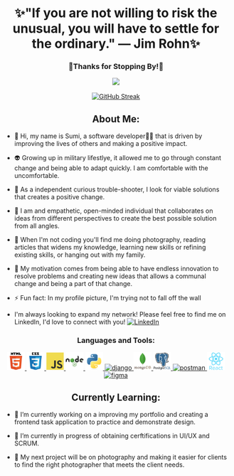 <!--
Here are some ideas to get you started:
- 🔭 I’m currently working on ...
- 🌱 I’m currently learning ...
- 👯 I’m looking to collaborate on ...
- 🤔 I’m looking for help with ...
- 💬 Ask me about ...
- 📫 How to reach me: ...
- 😄 Pronouns: ...
- ⚡ Fun fact: ...
-->

<div align="center">

<h1>✨"If you are not willing to risk the unusual, you will have to settle for the ordinary." — Jim Rohn✨</h1>

<h3>🌺Thanks for Stopping By!🌺</h3>

<img width=150 src="https://pic.funnygifsbox.com/uploads/2019/12/funnygifsbox.com-2019-12-11-06-56-02-73.gif)https://tenor.com/view/kiss-panda-gif-13148182" />

</div>


<div align="center">
  
[![GitHub Streak](https://streak-stats.demolab.com?user=sumurillo&theme=shadow-purple&hide_border=true&border_radius=1&date_format=M%20j%5B%2C%20Y%5D&card_width=500)](https://git.io/streak-stats)

</div>

<h2 align="center">About Me:</h2>

- 🦋 Hi, my name is Sumi, a software developer👩‍💻 that is driven by improving the lives of others and making a positive impact.

- 👽 Growing up in military lifestlye, it allowed me to go through constant change and being able to adapt quickly. I am comfortable with the uncomfortable.

- 🧐 As a independent curious trouble-shooter, I look for viable solutions that creates a positive change.

- 🤝 I am and empathetic, open-minded individual that collaborates on ideas from different perspectives to create the best possible solution from all angles.

- 📸 When I'm not coding you'll find me doing photography, reading articles that widens my knowledge, learning new skills or refining existing skills, or hanging out with my family.

- 🔋 My motivation comes from being able to have endless innovation to resolve problems and creating new ideas that allows a communal change and being a part of that change. 

- ⚡ Fun fact: In my profile picture, I'm trying not to fall off the wall

- I'm always looking to expand my network! Please feel free to find me on LinkedIn, I'd love to connect with you! <a href="https://www.linkedin.com/in/sumurillo/"> ![LinkedIn](https://img.shields.io/badge/linkedin-%230077B5.svg?style=for-the-badge&logo=linkedin&logoColor=white) </a> 

<h3 align="center">Languages and Tools:</h3>
<p align="center"><a href="https://www.w3.org/html/" target="_blank" rel="noreferrer"> <img src="https://raw.githubusercontent.com/devicons/devicon/master/icons/html5/html5-original-wordmark.svg" alt="html5" width="40" height="40"/> </a> <a href="https://www.w3schools.com/css/" target="_blank" rel="noreferrer"> <img src="https://raw.githubusercontent.com/devicons/devicon/master/icons/css3/css3-original-wordmark.svg" alt="css3" width="40" height="40"/> </a> <a href="https://developer.mozilla.org/en-US/docs/Web/JavaScript" target="_blank" rel="noreferrer"> <img src="https://raw.githubusercontent.com/devicons/devicon/master/icons/javascript/javascript-original.svg" alt="javascript" width="40" height="40"/> </a>
<a href="https://nodejs.org" target="_blank" rel="noreferrer"> <img src="https://raw.githubusercontent.com/devicons/devicon/master/icons/nodejs/nodejs-original-wordmark.svg" alt="nodejs" width="40" height="40"/> </a><a href="https://www.python.org" target="_blank" rel="noreferrer"> <img src="https://raw.githubusercontent.com/devicons/devicon/master/icons/python/python-original.svg" alt="python" width="40" height="40"/> </a><a href="https://www.djangoproject.com/" target="_blank" rel="noreferrer"> <img src="https://cdn.worldvectorlogo.com/logos/django.svg" alt="django" width="40" height="40"/> </a> <a href="https://www.mongodb.com/" target="_blank" rel="noreferrer"> <img src="https://raw.githubusercontent.com/devicons/devicon/master/icons/mongodb/mongodb-original-wordmark.svg" alt="mongodb" width="40" height="40"/> </a> <a href="https://www.postgresql.org" target="_blank" rel="noreferrer"> <img src="https://raw.githubusercontent.com/devicons/devicon/master/icons/postgresql/postgresql-original-wordmark.svg" alt="postgresql" width="40" height="40"/> </a> <a href="https://postman.com" target="_blank" rel="noreferrer"> <img src="https://www.vectorlogo.zone/logos/getpostman/getpostman-icon.svg" alt="postman" width="40" height="40"/> </a><a href="https://reactjs.org/" target="_blank" rel="noreferrer"> <img src="https://raw.githubusercontent.com/devicons/devicon/master/icons/react/react-original-wordmark.svg" alt="react" width="40" height="40"/> </a><a href="https://www.figma.com/" target="_blank" rel="noreferrer"> <img src="https://www.vectorlogo.zone/logos/figma/figma-icon.svg" alt="figma" width="40" height="40"/> </a></p>


<h2 align="center">Currently Learning:</h2>

- 🔭 I’m currently working on a improving my portfolio and creating a frontend task application to practice and demonstrate design.

- 🌱 I’m currently in progress of obtaining cerftifications in UI/UX and SCRUM.
  
- 🪷 My next project will be on photography and making it easier for clients to find the right photographer that meets the client needs.




